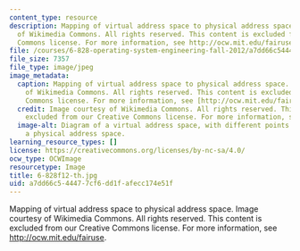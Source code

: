```yaml
---
content_type: resource
description: Mapping of virtual address space to physical address space. Image courtesy
  of Wikimedia Commons. All rights reserved. This content is excluded from our Creative
  Commons license. For more information, see http://ocw.mit.edu/fairuse.
file: /courses/6-828-operating-system-engineering-fall-2012/a7dd66c544477cf6dd1fafecc174e51f_6-828f12-th.jpg
file_size: 7357
file_type: image/jpeg
image_metadata:
  caption: Mapping of virtual address space to physical address space. (Image courtesy
    of Wikimedia Commons. All rights reserved. This content is excluded from our Creative
    Commons license. For more information, see [http://ocw.mit.edu/fairuse](/fairuse).)
  credit: Image courtesy of Wikimedia Commons. All rights reserved. This content is
    excluded from our Creative Commons license. For more information, see http://ocw.mit.edu/fairuse.
  image-alt: Diagram of a virtual address space, with different points mapping onto
    a physical address space.
learning_resource_types: []
license: https://creativecommons.org/licenses/by-nc-sa/4.0/
ocw_type: OCWImage
resourcetype: Image
title: 6-828f12-th.jpg
uid: a7dd66c5-4447-7cf6-dd1f-afecc174e51f
---
```

Mapping of virtual address space to physical address space. Image courtesy of Wikimedia Commons. All rights reserved. This content is excluded from our Creative Commons license. For more information, see http://ocw.mit.edu/fairuse.